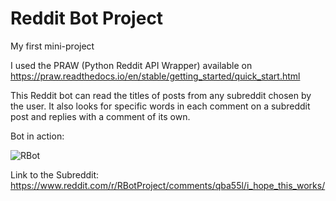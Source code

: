 # Reddit Bot Project
 My first mini-project
 
 I used the PRAW (Python Reddit API Wrapper) available on https://praw.readthedocs.io/en/stable/getting_started/quick_start.html
 
This Reddit bot can read the titles of posts from any subreddit chosen by the user.
It also looks for specific words in each comment on a subreddit post and replies with a comment of its own.

Bot in action:

![RBot](https://user-images.githubusercontent.com/92753848/137928905-d5ff291b-6680-4a26-8ba9-ed5da5e64851.PNG)

Link to the Subreddit:
https://www.reddit.com/r/RBotProject/comments/qba55l/i_hope_this_works/
